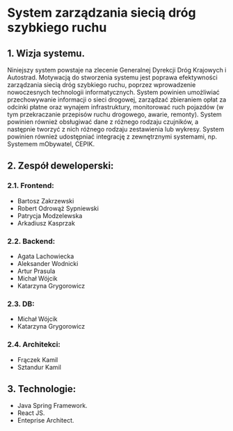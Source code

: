 # System zarządzania siecią dróg szybkiego ruchu

## 1. Wizja systemu.
Niniejszy system powstaje na zlecenie Generalnej Dyrekcji Dróg Krajowych i Autostrad. Motywacją do
stworzenia systemu jest poprawa efektywności zarządzania siecią dróg szybkiego ruchu, poprzez
wprowadzenie nowoczesnych technologii informatycznych. System powinien umożliwiać przechowywanie
informacji o sieci drogowej, zarządzać zbieraniem opłat za odcinki płatne oraz wynajem infrastruktury,
monitorować ruch pojazdów (w tym przekraczanie przepisów ruchu drogowego, awarie, remonty). System
powinien również obsługiwać dane z różnego rodzaju czujników, a następnie tworzyć z nich różnego rodzaju
zestawienia lub wykresy. System powinien również udostępniać integrację z zewnętrznymi systemami, np.
Systemem mObywatel, CEPIK.

## 2. Zespół deweloperski:
### 2.1. Frontend:
- Bartosz Zakrzewski
- Robert Odrowąż Sypniewski
- Patrycja Modzelewska
- Arkadiusz Kasprzak

### 2.2. Backend:
- Agata Lachowiecka
- Aleksander Wodnicki
- Artur Prasula
- Michał Wójcik
- Katarzyna Grygorowicz

### 2.3. DB:
- Michał Wójcik
- Katarzyna Grygorowicz

### 2.4. Architekci:
- Frączek Kamil
- Sztandur Kamil

## 3. Technologie:
- Java Spring Framework.
- React JS.
- Enteprise Architect.
